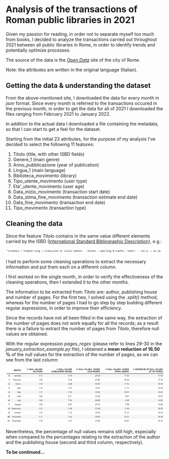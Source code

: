 # Analysis of the transactions of Roman public libraries in 2021
Given my passion for reading, in order not to separate myself too much from books, I decided to analyze the transactions carried out
throughout 2021 between all public libraries in Rome, in order to identify trends and potentially optimize processes.

The source of the data is the [_Open Data_](https://dati.comune.roma.it/catalog/dataset/d146) site of the city of Rome.

Note: the attributes are written in the original language (Italian).

## Getting the data & understanding the dataset
From the above-mentioned site, I downloaded the data for every month in _json_ format. Since every month is referred to the transactions occured in the previous month, in order to get the data for all of 2021 I downloaded the files ranging from February 2021 to January 2022.

In addition to the actual data I downloaded a file containing the metadata, so that I can start to get a feel for the dataset.

Starting from the initial 23 attributes, for the purpose of my analysis I've decided to select the following 11 features:
1) Titolo (title, with other ISBD fields)
2) Genere_1 (main genre)
3) Anno_pubblicazione (year of publication)
4) Lingua_1 (main language)
5) Biblioteca_movimento (library)
6) Tipo_utente_movimento (user type)
7) Eta'_utente_movimento (user age)
8) Data_inizio_movimento (transaction start date)
9) Data_stima_fine_movimento (transaction estimate end date)
10) Data_fine_movimento (transaction end date)
11) Tipo_movimento (transaction type)

## Cleaning the data
Since the feature _Titolo_ contains in the same value different elements carried by the ISBD ([International Standard Bibliographic Description](https://en.wikipedia.org/wiki/International_Standard_Bibliographic_Description)), e.g.: 

![](/images/ISBD.png)

I had to perform some cleaning operations to extract the necessary information and put them each on a different column. 

I first worked on the single month, in order to verify the effectiveness of the cleaning operations, then I extended it to the other months.

The information to be extracted from _Titolo_ are: author, publishing house and number of pages. For the first two, I solved using the _.split()_ method,
whereas for the number of pages I had to go step by step building different regular expressions, in order to improve their efficiency.

Since the records have not all been filled in the same way, the extraction of the number of pages does not work equally for all the records; 
as a result there is a failure to extract the number of pages from _Titolo_, therefore null values are obtained.

With the regular expression _pages_regex_ (please refer to lines 29-30 in the _january_extraction_example.py_ file), I obtained a __mean reduction of 16.50 %__ of the null values for the extraction of the number of pages, as we can see from the last column:

![](/images/decrease_percentage.png)

Nevertheless, the percentage of null values remains still high, especially when compared to the percentages relating to the extraction of the author and the publishing house (second and third column, respectively). 

__To be continued...__
